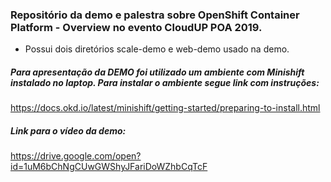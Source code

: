 ### Repositório da demo e palestra sobre OpenShift Container Platform - Overview no evento CloudUP POA 2019.

* Possui  dois diretórios scale-demo e web-demo usado na demo.

##### Para apresentação da DEMO foi utilizado um ambiente com Minishift instalado no laptop. Para instalar o ambiente segue link com instruções:
https://docs.okd.io/latest/minishift/getting-started/preparing-to-install.html

##### Link para o vídeo da demo:
https://drive.google.com/open?id=1uM6bChNgCUwGWShyJFariDoWZhbCqTcF
